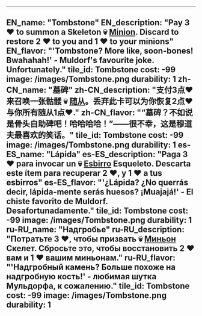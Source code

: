 ---

EN_name: "Tombstone"
EN_description: "Pay 3 ❤️ to summon a Skeleton 💀 <u>Minion</u>. Discard to restore 2 ❤️ to you and 1 ❤️ to your minions"
EN_flavor: "'Tombstone? More like, soon-bones! Bwahahah!' - Muldorf's favourite joke. Unfortunately."
tile_id: Tombstone
cost: -99
image: /images/Tombstone.png
durability: 1
zh-CN_name: "墓碑"
zh-CN_description: "支付3点❤️来召唤一张骷髅 💀 <u>随从</u>。丢弃此卡可以为你恢复2点❤️与你所有随从1点❤️."
zh-CN_flavor: "“墓碑？不如说是骨头自助碑吧！哈哈哈哈！”——很不幸，这是穆道夫最喜欢的笑话。"
tile_id: Tombstone
cost: -99
image: /images/Tombstone.png
durability: 1
es-ES_name: "Lápida"
es-ES_description: "Paga 3 ❤️ para invocar un 💀 <u>Esbirro</u> Esqueleto. Descarta este ítem para recuperar 2 ❤️, y 1 ❤️ a tus esbirros"
es-ES_flavor: "'¿Lápida? ¿No querrás decir, lápida-mente serás huesos? ¡Muajajá!' - El chiste favorito de Muldorf. Desafortunadamente."
tile_id: Tombstone
cost: -99
image: /images/Tombstone.png
durability: 1
ru-RU_name: "Надгробье"
ru-RU_description: "Потратьте 3 ❤️, чтобы призвать 💀 <u>Миньон</u> Скелет. Сбросьте это, чтобы восстановить 2 ❤️ вам и 1 ❤️ вашим миньонам."
ru-RU_flavor: "'Надгробный камень? Больше похоже на надгробную кость!' - любимая шутка Мульдорфа, к сожалению."
tile_id: Tombstone
cost: -99
image: /images/Tombstone.png
durability: 1
---